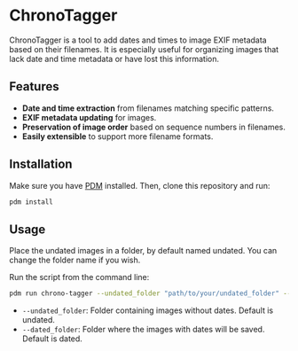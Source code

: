 # ChronoTagger

ChronoTagger is a tool to add dates and times to image EXIF metadata based on their filenames. It is especially useful for organizing images that lack date and time metadata or have lost this information.

## Features

- **Date and time extraction** from filenames matching specific patterns.
- **EXIF metadata updating** for images.
- **Preservation of image order** based on sequence numbers in filenames.
- **Easily extensible** to support more filename formats.

## Installation

Make sure you have [PDM](https://pdm.fming.dev/latest/) installed. Then, clone this repository and run:

```bash
pdm install
```

## Usage

Place the undated images in a folder, by default named undated. You can change the folder name if you wish.

Run the script from the command line:

```bash
pdm run chrono-tagger --undated_folder "path/to/your/undated_folder" --dated_folder "path/to/your/dated_folder"
```

- `--undated_folder`: Folder containing images without dates. Default is undated.
- `--dated_folder`: Folder where the images with dates will be saved. Default is dated.